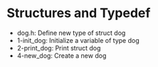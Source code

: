 # Structures and Typedef
- dog.h: Define new type of struct dog
- 1-init_dog: Initialize a variable of type dog
- 2-print_dog: Print struct dog
- 4-new_dog: Create a new dog
